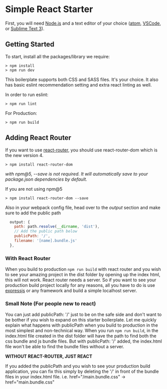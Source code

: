 # Simple React Starter

First, you will need [Node.js](https://nodejs.org/en/) and a text editor of your choice ([atom](https://atom.io/), [VSCode](https://code.visualstudio.com/), or [Sublime Text 3](https://www.sublimetext.com/3)).

## Getting Started

To start, install all the packages/library we require:

```
> npm install
> npm run dev
```

This boilerplate supports both CSS and SASS files. It's your choice. It also has basic eslint recommendation setting and extra react linting as well.

In order to run eslint:

```
> npm run lint
```

For Production:

```
> npm run build
```

## Adding React Router

If you want to use [react-router](https://github.com/ReactTraining/react-router), you should use react-router-dom which is the new version 4.

```
> npm install react-router-dom
```
*with npm@5, --save is not required. It will automatically save to your package.json dependencies by default.*

If you are not using npm@5

```
> npm install react-router-dom --save
```

Also in your webpack config file, head over to the *output* section and make sure to add the public path

```js
  output: {
    path: path.resolve(__dirname, 'dist'),
    // Add the public path below
    publicPath: '/',
    filename: '[name].bundle.js'
  },
```

### With React Router

When you build to production `npm run build` with react router and you wish to see your amazing project in the dist folder by opening up the index html, this will not work. React router needs a server. So if you want to see your production build project locally for any reasons, all you have to do is use [expressjs](http://expressjs.com/) or any framework and build a simple localhost server.

### Small Note (For people new to react)

You can just add publicPath: '/' just to be on the safe side and don't want to be bother if you wish to expand on this starter boilerplate. Let me quickly explain what happens with publicPath when you build to production in the most simplest and non-technical way. When you run `npm run build`, in the index.html file created in the dist folder will have the path to find both the css bundle and js bundle files. But with publicPath: '/' added, the index.html file won't be able to find the bundle files without a server.

**WITHOUT REACT-ROUTER, JUST REACT**

If you added the publicPath and you wish to see your production build application, you can fix this simply by deleting the '/' in front of the bundle files in your index.html file.
i.e. href="/main.bundle.css" -> href="main.bundle.css"

